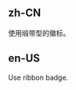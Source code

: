 ## zh-CN

使用缎带型的徽标。

## en-US

Use ribbon badge.

<style>

#components-badge-demo-ribbbon .ant-card {
  margin-bottom: 16px;
}
</style>
